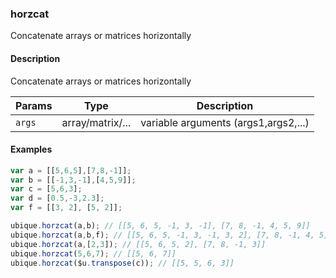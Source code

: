 ### horzcat
Concatenate arrays or matrices horizontally


#### Description

Concatenate arrays or matrices horizontally


|Params|Type|Description
|---------|----|-----------
|`args` | array/matrix/... | variable arguments (args1,args2,...)


#### Examples

```js
var a = [[5,6,5],[7,8,-1]];
var b = [[-1,3,-1],[4,5,9]];
var c = [5,6,3];
var d = [0.5,-3,2.3];
var f = [[3, 2], [5, 2]];

ubique.horzcat(a,b); // [[5, 6, 5, -1, 3, -1], [7, 8, -1, 4, 5, 9]]
ubique.horzcat(a,b,f); // [[5, 6, 5, -1, 3, -1, 3, 2], [7, 8, -1, 4, 5, 9, 5, 2]]
ubique.horzcat(a,[2,3]); // [[5, 6, 5, 2], [7, 8, -1, 3]]
ubique.horzcat(5,6,7); // [[5, 6, 7]]
ubique.horzcat($u.transpose(c)); // [[5, 5, 6, 3]]
```

